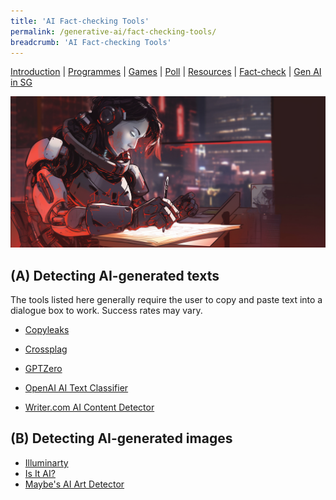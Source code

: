 ```yaml
---
title: 'AI Fact-checking Tools'
permalink: /generative-ai/fact-checking-tools/
breadcrumb: 'AI Fact-checking Tools'
---
```


[Introduction](/generative-ai/what-is-generative-ai/)  |   [Programmes](/generative-ai/programmes/)  |  [Games](/generative-ai/games/)  |  [Poll](/generative-ai/gen-ai-poll/)  | [Resources](/generative-ai/resource-toolkit/)  | [Fact-check](/generative-ai/fact-checking-tools/)  | [Gen AI in SG](/generative-ai/generative-ai-singapore/)

![](../images/gen-ai-tools.png)

## (A)  Detecting AI-generated texts

The tools listed here generally require the user to copy and paste text into a dialogue box to work. Success rates may vary.

- [Copyleaks](https://copyleaks.com/ 
  ) 

- [Crossplag](https://crossplag.com/ 
  )

- [GPTZero](https://gptzero.me/ 
  )

- [OpenAI AI Text Classifier](https://platform.openai.com/ai-text-classifier) 

- [Writer.com AI Content Detector](https://writer.com/ai-content-detector/ 
  )

  

## (B) Detecting AI-generated images

- [Illuminarty](https://app.illuminarty.ai/)
- [Is It AI?](https://isitai.com/)
- [Maybe's AI Art Detector](https://umm-maybe-ai-image-detector.hf.space/)

